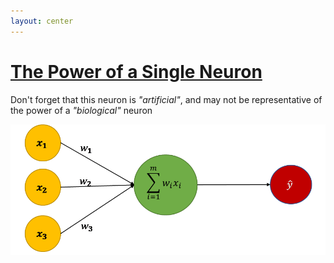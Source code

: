 ```yaml
---
layout: center
---
```


# [The Power of a Single Neuron][1]

Don't forget that this neuron is _"artificial"_, and may not be representative of the power
of a _"biological"_ neuron

<img alt="single neuron" src="/images/single-neuron.png" />

[1]: https://towardsdatascience.com/power-of-a-single-neuron-perceptron-c418ba445095
